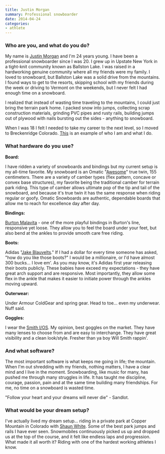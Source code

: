 ```yaml
---
title: Justin Morgan
summary: Professional snowboarder
date: 2014-04-24
categories:
- athlete
---
```


### Who are you, and what do you do?

My name is [Justin Morgan](http://justin-morgan.com/ "Justin's website.") and I'm 24 years young. I have been a professional snowboarder since I was 20. I grew up in Upstate New York in a tight-knit community known as Ballston Lake. I was raised in a hardworking genuine community where all my friends were my family. I loved to snowboard, but Ballston Lake was a solid drive from the mountains. I found ways to get to the resorts, skipping school with my friends during the week or driving to Vermont on the weekends, but I never felt I had enough time on a snowboard.

I realized that instead of wasting time traveling to the mountains, I could just bring the terrain park home. I packed snow into jumps, collecting scrap construction materials, grinding PVC pipes and rusty rails, building jumps out of plywood with nails bursting out the sides - anything to snowboard.

When I was 18 I felt I needed to take my career to the next level, so I moved to Breckenridge Colorado. [This](https://vimeo.com/39315500 "A video of Justin snowboarding.") is an example of who I am and what I do.

### What hardware do you use?

**Board:**

I have ridden a variety of snowboards and bindings but my current setup is my all-time favorite. My snowboard is an Omatic "[Awesome][awesome.2]" true twin, 155 centimeters. There are a variety of camber types (flex pattern, concave or convex base structures), my favorite being the traditional camber for terrain park riding. This type of camber allows ultimate pop of the tip and tail of the snowboard, and because it's true twin it has the same response when riding regular or goofy. Omatic Snowboards are authentic, dependable boards that allow me to reach for excellence day after day.

**Bindings:**

[Burton Malavita][malavita] - one of the more playful bindings in Burton's line, responsive yet loose. They allow you to feel the board under your feet, but also bend at the ankles to provide smooth care free riding. 

**Boots:**

Adidas "[Jake Blauvelts][the-blauvelt]." If I had a dollar for every time someone has asked, "how do you like those boots?" I would be a millionaire, or I'd have almost 300 bucks... I love em'. As you may know, it's Adidas first year releasing their boots publicly. These babies have exceed my expectations - they have great arch support and are responsive. Most importantly, they allow some flex in the ankle that makes it easier to initiate power through the ankles moving upward.

**Outerwear:**

Under Armour ColdGear and spring gear. Head to toe... even my underwear. Nuff said.

**Goggles:**

I wear the [Smith I/OS][i-os]. My opinion, best goggles on the market. They have many lenses to choose from and are easy to interchange. They have great visibility and a clean look/style. Fresher than ya boy Will Smith rappin'.

### And what software?

The most important software is what keeps me going in life; the mountain. When I'm out shredding with my friends, nothing matters, I have a clear mind and I live in the moment. Snowboarding, like music for many, has pushed me through many struggles in life. It has taught me discipline, courage, passion, pain and at the same time building many friendships. For me, no time on a snowboard is wasted time.

"Follow your heart and your dreams will never die" - Sandlot. 

### What would be your dream setup?

I've actually lived my dream setup... riding in a private park at Copper Mountain in Colorado with [Shaun White](https://twitter.com/@shaun_white "Shaun's Twitter account."). Some of the best park jumps and rails I have ever seen. Snowmobiles continuously picked us up and dropped us at the top of the course, and it felt like endless laps and progression. What made it all worth it? Riding with one of the hardest working athletes I know.

[awesome.2]: http://omaticsnowboards.com/site/hardgoods_awesome.html "A snowboard."
[i-os]: http://www.smithoptics.com/Root/Discontinued/Goggles/I-OS/p/IS7BKWT13 "Snow goggles with interchangeable lenses."
[malavita]: https://www.burton.com/default/malavita-snowboard-binding/W14-10549100.html "Snowboard bindings."
[the-blauvelt]: http://www.adidas.com/com/apps/snowboarding/boots.php#G99106 "Snowboarding boots."
